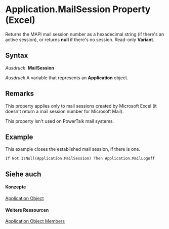 
# Application.MailSession Property (Excel)

Returns the MAPI mail session number as a hexadecimal string (if there's an active session), or returns  **null** if there's no session. Read-only **Variant**.


## Syntax

 _Ausdruck_. **MailSession**

 _Ausdruck_ A variable that represents an **Application** object.


## Remarks

This property applies only to mail sessions created by Microsoft Excel (it doesn't return a mail session number for Microsoft Mail).

This property isn't used on PowerTalk mail systems.


## Example

This example closes the established mail session, if there is one.


```
If Not IsNull(Application.MailSession) Then Application.MailLogoff
```


## Siehe auch


#### Konzepte


[Application Object](19b73597-5cf9-4f56-8227-b5211f657f6f.md)
#### Weitere Ressourcen


[Application Object Members](http://msdn.microsoft.com/library/4cb9ca42-8d07-cc9c-2d80-4eb9a5921e1e%28Office.15%29.aspx)